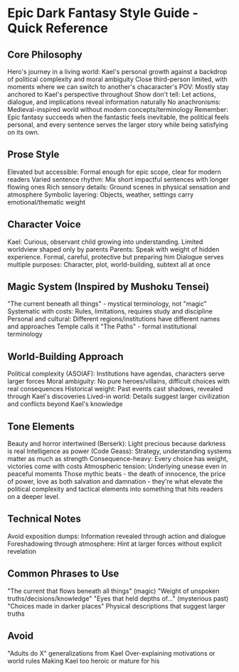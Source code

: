 # Epic Dark Fantasy Style Guide - Quick Reference

## Core Philosophy

Hero's journey in a living world: Kael's personal growth against a backdrop of political complexity and moral ambiguity
Close third-person limited, with moments where we can switch to another's chacaracter's POV: Mostly stay anchored to Kael's perspective throughout
Show don't tell: Let actions, dialogue, and implications reveal information naturally
No anachronisms: Medieval-inspired world without modern concepts/terminology
Remember: Epic fantasy succeeds when the fantastic feels inevitable, the political feels personal, and every sentence serves the larger story while being satisfying on its own.

## Prose Style

Elevated but accessible: Formal enough for epic scope, clear for modern readers
Varied sentence rhythm: Mix short impactful sentences with longer flowing ones
Rich sensory details: Ground scenes in physical sensation and atmosphere
Symbolic layering: Objects, weather, settings carry emotional/thematic weight

## Character Voice

Kael: Curious, observant child growing into understanding. Limited worldview shaped only by parents
Parents: Speak with weight of hidden experience. Formal, careful, protective but preparing him
Dialogue serves multiple purposes: Character, plot, world-building, subtext all at once

## Magic System (Inspired by Mushoku Tensei)

"The current beneath all things" - mystical terminology, not "magic"
Systematic with costs: Rules, limitations, requires study and discipline
Personal and cultural: Different regions/institutions have different names and approaches
Temple calls it "The Paths" - formal institutional terminology

## World-Building Approach

Political complexity (ASOIAF): Institutions have agendas, characters serve larger forces
Moral ambiguity: No pure heroes/villains, difficult choices with real consequences
Historical weight: Past events cast shadows, revealed through Kael's discoveries
Lived-in world: Details suggest larger civilization and conflicts beyond Kael's knowledge

## Tone Elements

Beauty and horror intertwined (Berserk): Light precious because darkness is real
Intelligence as power (Code Geass): Strategy, understanding systems matter as much as strength
Consequence-heavy: Every choice has weight, victories come with costs
Atmospheric tension: Underlying unease even in peaceful moments
Those mythic beats - the death of innocence, the price of power, love as both salvation and damnation - they're what elevate the political complexity and tactical elements into something that hits readers on a deeper level.

## Technical Notes

Avoid exposition dumps: Information revealed through action and dialogue
Foreshadowing through atmosphere: Hint at larger forces without explicit revelation

## Common Phrases to Use

"The current that flows beneath all things" (magic)
"Weight of unspoken truths/decisions/knowledge"
"Eyes that held depths of..." (mysterious past)
"Choices made in darker places"
Physical descriptions that suggest larger truths

## Avoid

"Adults do X" generalizations from Kael
Over-explaining motivations or world rules
Making Kael too heroic or mature for his

